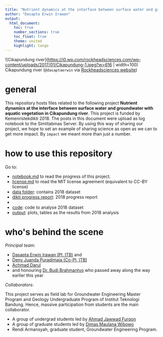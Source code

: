 ```yaml
---
title: "Nutrient dynamics at the interface between surface water and groundwater with aquatic vegetation in Cikapundung river"
author: "Dasapta Erwin Irawan"
output:
  html_document:
    toc: true
    number_sections: true
    toc_float: true
    theme: united
    highlight: tango
---
```


![Cikapundung river](https://i0.wp.com/rockheadsciences.com/wp-content/uploads/2017/01/Cikapundung-1.jpeg?w=616 | width=100)
Cikapundung river (`@dasaptaerwin` via [Rockheadsciences website](http://rockheadsciences.com/irawan-riverbank-hydrochemistry/))

# general
This repository hosts files related to the following project **Nutrient dynamics at the interface between surface water and groundwater with aquatic vegetation in Cikapundung river**. This project is funded by Kemenristekdikti 2018.  The posts in this document were upload as log notebook to the Simlitabmas Server. By using this way of sharing our project, we hope to set an example of sharing science as open as we can to get more impact. By `impact` we meant more than just a number.  

# how to use this repository
Go to: 
- [notebook.md](https://github.com/dasaptaerwin/nutrient2018/blob/master/notebook.md) to read the progress of this project.
- [license.md](https://github.com/dasaptaerwin/nutrient2018/blob/master/LICENSE) to read the MIT license agreement (equivalent to CC-BY license)
- [data folder](https://github.com/dasaptaerwin/nutrient2018/tree/master/data2018): contains 2018 dataset
- [dikti progress report](https://github.com/dasaptaerwin/nutrient2018/blob/master/diktiprogressrepost.md): 2018 progress report
- []()
- [code](): code to analyse 2018 dataset
- [output](): plots, tables as the results from 2018 analysis 

# who's behind the scene

*Principal team:* 

- [Dasapta Erwin Irawan (PI, ITB)](https://scholar.google.co.id/citations?user=Myvc78MAAAAJ&hl=en) and 
- [Deny Juanda Puradimaja (Co-PI, ITB)](https://scholar.google.co.id/citations?user=-Z9rgsQAAAAJ&hl=en)
- [Achmad Darul](https://scholar.google.co.id/citations?user=pssCw68AAAAJ&hl=en)
- and honouring [Dr. Budi Brahmantyo](https://scholar.google.com/citations?hl=en&user=t7CtT5MAAAAJ&view_op=list_works&sortby=pubdate) who passed away along the way earlier this year

*Collaborators:*

This project serves as field lab for Groundwater Engineering Master Program and Geology Undergraduate Program of Institut Teknologi Bandung. Hence, massive participation from students are the main collaborator. 

- A group of undergrad students led by [Ahmad Jawwad Furqon](https://twitter.com/ahmadjfurqon)
- A group of graduate students led by [Dimas Maulana Wibowo](https://scholar.google.co.id/citations?user=M22VJuEAAAAJ&hl=en&oi=ao)
- Rendi Armansyah, graduate student, Groundwater Engineering Program.